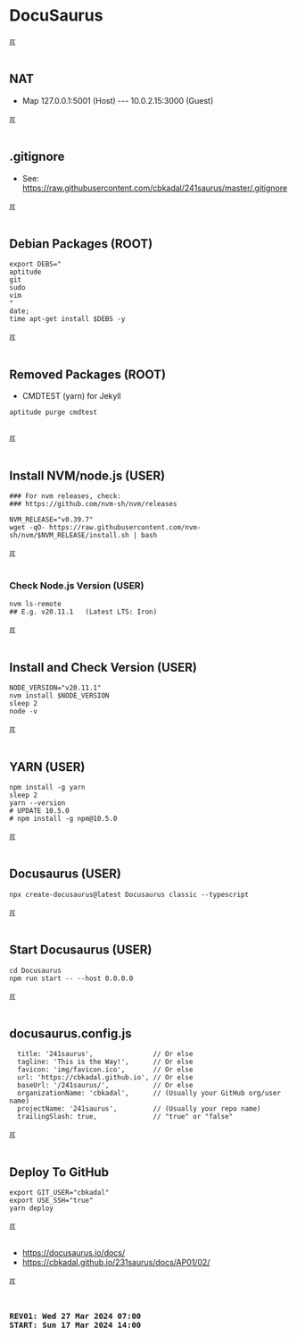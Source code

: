 # DocuSaurus

[&#x213C;](#idxXXX)<br id="idx000"><br>
## NAT
* Map 127.0.0.1:5001 (Host) --- 10.0.2.15:3000 (Guest)

[&#x213C;](#)<br id="idx001"><br>
## .gitignore
* See: https://raw.githubusercontent.com/cbkadal/241saurus/master/.gitignore

[&#x213C;](#)<br id="idx001"><br>
## Debian Packages (ROOT)

```
export DEBS="
aptitude
git
sudo
vim
"
date;
time apt-get install $DEBS -y

```

[&#x213C;](#)<br id="idx002"><br>
## Removed Packages (ROOT)
* CMDTEST (yarn) for Jekyll

```
aptitude purge cmdtest


```

[&#x213C;](#)<br id="idx003"><br>
## Install NVM/node.js (USER)

```
### For nvm releases, check:
### https://github.com/nvm-sh/nvm/releases

NVM_RELEASE="v0.39.7"
wget -qO- https://raw.githubusercontent.com/nvm-sh/nvm/$NVM_RELEASE/install.sh | bash

```

[&#x213C;](#)<br id="idx004"><br>
### Check Node.js Version (USER)

```
nvm ls-remote
## E.g. v20.11.1   (Latest LTS: Iron)

```

[&#x213C;](#)<br id="idx005"><br>
## Install and Check Version (USER)

```
NODE_VERSION="v20.11.1"
nvm install $NODE_VERSION
sleep 2
node -v

```

[&#x213C;](#)<br id="idx006"><br>
## YARN (USER)

```
npm install -g yarn
sleep 2
yarn --version
# UPDATE 10.5.0
# npm install -g npm@10.5.0

```

[&#x213C;](#)<br id="idx007"><br>
## Docusaurus (USER) 

```
npx create-docusaurus@latest Docusaurus classic --typescript

```

[&#x213C;](#)<br id="idx008"><br>
## Start Docusaurus (USER)

```
cd Docusaurus
npm run start -- --host 0.0.0.0

```

[&#x213C;](#)<br id="idx009"><br>
## docusaurus.config.js

```
  title: '241saurus',               // Or else
  tagline: 'This is the Way!',      // Or else
  favicon: 'img/favicon.ico',       // Or else
  url: 'https://cbkadal.github.io', // Or else
  baseUrl: '/241saurus/',           // Or else
  organizationName: 'cbkadal',      // (Usually your GitHub org/user name)
  projectName: '241saurus',         // (Usually your repo name)
  trailingSlash: true,              // "true" or "false"

```

[&#x213C;](#)<br id="idx009"><br>
## Deploy To GitHub

```
export GIT_USER="cbkadal"
export USE_SSH="true"
yarn deploy

```

[&#x213C;](#)<br id="idx009"><br>

* <https://docusaurus.io/docs/>
* <https://cbkadal.github.io/231saurus/docs/AP01/02/>

[&#x213C;](#)<br id="idxXXX"><br>

<pre><strong>
REV01: Wed 27 Mar 2024 07:00
START: Sun 17 Mar 2024 14:00
</strong></pre>

